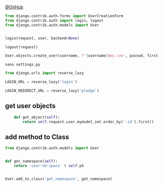 [@GitHub](https://github.com/django/django/blob/master/django/contrib/auth/views.py)


```py
from django.contrib.auth.forms import UserCreationForm
from django.contrib.auth import login, logout
from django.contrib.auth.models import User


login(request, user, backend=None)

logout(request)

User.objects.create_user(username, f'{username}@my.com', passwd, first_name=name)
```


`nano settings.py`
```py
from django.urls import reverse_lazy

LOGIN_URL = reverse_lazy('login')

LOGIN_REDIRECT_URL = reverse_lazy('pledge')
```


## get user objects
```py
    def get_object(self):
        return self.request.user.mymodel_set.order_by('-id').first()
```


## add method to Class
```py
from django.contrib.auth.models import User


def get_namespace(self):
    return 'user-%d-space' % self.pk


User.add_to_class('get_namespace', get_namespace)
```
